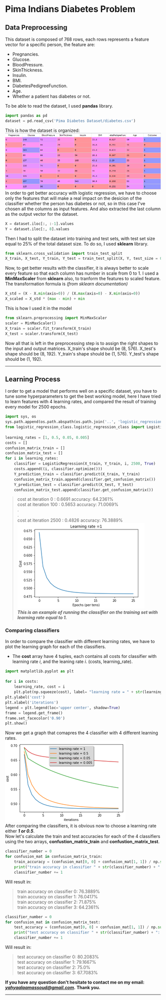 # **Pima Indians Diabetes Problem**
## Data Preprocessing
This dataset is composed of 768 rows, each rows represents a feature vector for a specific person, the feature are:
 - Pregnancies.
 - Glucose.
 - BloodPressure.
 - SkinThickness.
 - Insulin.
 - BMI.
 - DiabetesPedigreeFunction.
 - Age.
 - Whether a patient has diabetes or not.
 
To be able to read the dataset, I used **pandas** library.
```python
import pandas as pd
dataset = pd.read_csv('Pima Diabetes Dataset/diabetes.csv')
```
This is how the dataset is organized:<br/>
![dataset.](https://github.com/YahyaAlaaMassoud/Logistic-Regression/blob/master/pima_diabetes_problem_uci/images/dataset.png
"dataset")
<br/>
In order to get better accuracy with logistic regression, we have to choose only the features that will make a real impact on the
desicion of the classifier whether the person has diabetes or not, so in this case I've chosen all the columns as input features. 
And also extracted the last column as the output vector for the dataset.
```python
X = dataset.iloc[:, :-1].values
Y = dataset.iloc[:, 8].values
```
Then I had to split the dataset into training and test sets, with test set size equal to 25% of the total dataset size. To do so, 
I used **sklearn** library.
```python
from sklearn.cross_validation import train_test_split
X_train, X_test, Y_train, Y_test = train_test_split(X, Y, test_size = 0.25, random_state = 0)
```
Now, to get better results with the classifier, it is always better to scale every feature so that each column has number in scale
from 0 to 1.
I used a **MinMaxScaler** from **sklearn** also, to tranform the features to scaled feature.<br/>
The transformation formula is *(from sklearn documentation)*
```python
X_std = (X - X.min(axis=0)) / (X.max(axis=0) - X.min(axis=0))
X_scaled = X_std * (max - min) + min
```
This is how I used it in the model
```python
from sklearn.preprocessing import MinMaxScaler
scaler = MinMaxScaler()
X_train = scaler.fit_transform(X_train)
X_test = scaler.transform(X_test)
```
Now all that is left in the preprocessing step is to assign the right shapes to the input and output matrices.
X_train's shape should be (8, 576).
X_test's shape should be (8, 192).
Y_train's shape should be (1, 576).
Y_test's shape should be (1, 192).

<hr/>

## Learning Process
I order to get a model that performs well on a specific dataset, you have to tune some hyperparameters to get the best working model, 
here I have tried to learn features with 4 learning rates, and compared the result of training every model for 2500 epochs.
```python
import sys, os
sys.path.append(os.path.abspath(os.path.join('..', 'logistic_regression_class')))
from logistic_regression_class.logistic_regression_class import LogisticRegression

learning_rates = [1, 0.5, 0.05, 0.005]
costs = []
confusion_matrix_train = []
confusion_matrix_test = []
for i in learning_rates: 
    classifier = LogisticRegression(X_train, Y_train, i, 2500, True) 
    costs.append((i, classifier.optimize()))
    Y_prediction_train = classifier.predict(X_train, Y_train)
    confusion_matrix_train.append(classifier.get_confusion_matrix())
    Y_prediction_test = classifier.predict(X_test, Y_test)
    confusion_matrix_test.append(classifier.get_confusion_matrix())
```
>cost at iteration 0 : 0.6691 accuracy: 64.2361%<br/>
>cost at iteration 100 : 0.5653 accuracy: 71.0069%<br/>
>.<br/>
>.<br/>
>cost at iteration 2500 : 0.4826 accuracy: 76.3889%<br/>
>![plot](https://github.com/YahyaAlaaMassoud/Logistic-Regression/blob/master/pima_diabetes_problem_uci/images/train_accuracy.png
"plot")<br/>
>***This is an example of running the classifier on the training set with learning rate equal to 1.***


### Comparing classifiers
In order to compare the classifier with different learning rates, we have to plot the learning graph for each of the classifiers.<br/>
 - The **cost** array have 4 tuples, each contains all costs for classifier with learning rate *i*, and the leaning rate *i*. 
 (costs, learning_rate).
```python
import matplotlib.pyplot as plt

for i in costs:
    learning_rate, cost = i
    plt.plot(np.squeeze(cost), label= "learning rate = " + str(learning_rate))
plt.ylabel('cost')
plt.xlabel('iterations')
legend = plt.legend(loc='upper center', shadow=True)
frame = legend.get_frame()
frame.set_facecolor('0.90')
plt.show()
```
Now we get a graph that comapres the 4 classifier with 4 different learning rates.<br/>
![compare](https://github.com/YahyaAlaaMassoud/Logistic-Regression/blob/master/pima_diabetes_problem_uci/images/comparing_classifiers.png
"compare")<br/>
After comparing the classifiers, it is obvious now to choose a learning rate either ***1 or 0.5***.<br/>
Now let's calculate the train and test accuracies for each of the 4 classifiers using the two arrays, **confustion_matrix_train** 
and **confustion_matrix_test**.
```python
classifier_number = 0
for confusion_mat in confusion_matrix_train:
    train_accuracy = (confusion_mat[0, 0] + confusion_mat[1, 1]) / np.sum(confusion_mat)
    print("train accuracy in classifier " + str(classifier_number) + ": " + str(np.round(train_accuracy * 100, 4)) + '%')
    classifier_number += 1
```
Will result in:
>train accuracy on classifier 0: 76.3889%<br/>
>train accuracy on classifier 1: 76.0417%<br/>
>train accuracy on classifier 2: 71.875%<br/>
>train accuracy on classifier 3: 64.2361%<br/>
```python
classifier_number = 0
for confusion_mat in confusion_matrix_test:
    test_accuracy = (confusion_mat[0, 0] + confusion_mat[1, 1]) / np.sum(confusion_mat)
    print("test accuracy on classifier " + str(classifier_number) + ": " + str(np.round(test_accuracy * 100, 4)) + '%')
    classifier_number += 1    
```
Will result in:
>test accuracy on classifier 0: 80.2083%<br/>
>test accuracy on classifier 1: 79.1667%<br/>
>test accuracy on classifier 2: 75.0%<br/>
>test accuracy on classifier 3: 67.7083%<br/>

**If you have any question don't hesitate to contact me on my email: *yahyaalaamassoud@gmail.com*.**
**Thank you.**
<hr/>

